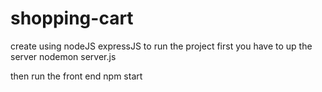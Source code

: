 # shopping-cart

create using nodeJS expressJS
to run the project first you have to up the server 
      nodemon server.js

then run the front end
      npm start
